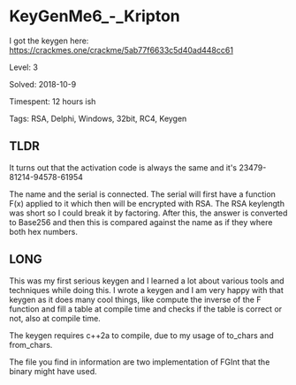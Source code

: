 # KeyGenMe6_-_Kripton

I got the keygen here: https://crackmes.one/crackme/5ab77f6633c5d40ad448cc61

Level: 3

Solved: 2018-10-9

Timespent: 12 hours ish

Tags: RSA, Delphi, Windows, 32bit, RC4, Keygen

## TLDR

It turns out that the activation code is always the same and it's 23479-81214-94578-61954


The name and the serial is connected. The serial will first have a function F(x)
applied to it which then will be encrypted with RSA. The RSA keylength was short so
I could break it by factoring. After this, the answer is converted to Base256 and
then this is compared against the name as if they where both hex numbers.


## LONG

This was my first serious keygen and I learned a lot about various tools and
techniques while doing this. I wrote a keygen and I am very happy with that
keygen as it does many cool things, like compute the inverse of the F function
and fill a table at compile time and checks if the table is correct or not,
also at compile time.

The keygen requires c++2a to compile, due to my usage of to_chars and
from_chars.

The file you find in information are two implementation of FGInt that
the binary might have used.

